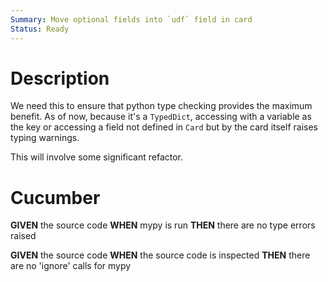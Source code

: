 ```yaml
---
Summary: Move optional fields into `udf` field in card
Status: Ready
---
```


# Description

We need this to ensure that python type checking provides the maximum benefit. As of now, because it's a `TypedDict`, accessing with a variable as the key or accessing a field not defined in `Card` but by the card itself raises typing warnings.

This will involve some significant refactor.

# Cucumber

**GIVEN** the source code
**WHEN** mypy is run
**THEN** there are no type errors raised

**GIVEN** the source code
**WHEN** the source code is inspected
**THEN** there are no 'ignore' calls for mypy
